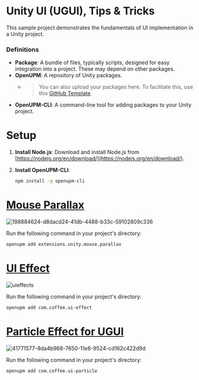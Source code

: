 # Unity UI (UGUI), Tips & Tricks

This sample project demonstrates the fundamentals of UI implementation in a Unity project.

### Definitions

- **Package**: A bundle of files, typically scripts, designed for easy integration into a project. These may depend on other packages.
- **OpenUPM**: A repository of Unity packages.
  - > You can also upload your packages here. To facilitate this, use this [GitHub Template](https://github.com/IvanMurzak/Unity-Package-Template).
- **OpenUPM-CLI**: A command-line tool for adding packages to your Unity project.

# Setup

1. **Install Node.js**: Download and install Node.js from [https://nodejs.org/en/download/](https://nodejs.org/en/download/).
2. **Install OpenUPM-CLI**:

    ```bash
    npm install -g openupm-cli
    ```

# [Mouse Parallax](https://github.com/IvanMurzak/Unity-Mouse-Parallax)

![198884624-d8dacd24-41db-4488-b33c-59102809c336](https://github.com/user-attachments/assets/85b46138-de3c-4b03-af8d-994e88b3415b)

Run the following command in your project's directory:

```bash
openupm add extensions.unity.mouse.parallax
```

# [UI Effect](https://github.com/mob-sakai/UIEffect)

![uieffects](https://github.com/user-attachments/assets/1fa335e5-5316-4aa0-8ee5-4721c7e96641)

Run the following command in your project's directory:

```bash
openupm add com.coffee.ui-effect
```

# [Particle Effect for UGUI](https://github.com/mob-sakai/ParticleEffectForUGUI)

![41771577-8da4b968-7650-11e8-9524-cd162c422d9d](https://github.com/user-attachments/assets/13f69a90-98b6-4ff8-85d2-03bbc210ce26)

Run the following command in your project's directory:

```bash
openupm add com.coffee.ui-particle
```
